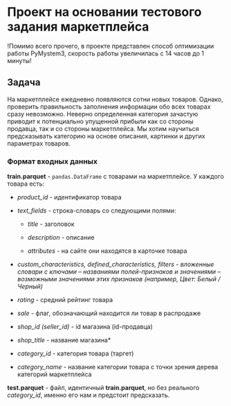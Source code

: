 # Проект на основании тестового задания маркетплейса

!Помимо всего прочего, в проекте представлен способ оптимизации работы  PyMystem3, скорость работы увеличилась с 14 часов до 1 минуты!

## **Задача**

На маркетплейсе ежедневно появляются сотни новых товаров. Однако, проверить правильность заполнения информации обо всех товарах сразу невозможно. Неверно определенная категория зачастую приводит к потенциально упущенной прибыли как со стороны продавца, так и со стороны маркетплейса. Мы хотим научиться предсказывать категорию на основе описания, картинки и других параметрах товаров.

### **Формат входных данных**

**train.parquet** - `pandas.DataFrame` с товарами на маркетплейсе. У каждого товара есть:

- *product_id* - идентификатор товара

- *text_fields* - строка-словарь со следующими полями:

	- *title* - заголовок

	- *description* - описание

	- *attributes* - на сайте они находятся в карточке товара

- *custom_characteristics, defined_characteristics, filters - вложенные словари с ключами – названиями полей-признаков и значениями – возможными значениями этих признаков (например, Цвет: Белый / Черный)*

- *rating* - средний рейтинг товара

- *sale* - флаг, обозначающий находится ли товар в распродаже

- *shop_id (seller_id)* - id магазина (id-продавца)

- *shop_title* - название магазина*

- *category_id* - категория товара (таргет)

- *category_name* - название категории товара с точки зрения дерева категорий маркетплейса


**test.parquet** - файл, идентичный **train.parquet**, но без реального *category_id*, именно его нам и предстоит предсказать.
